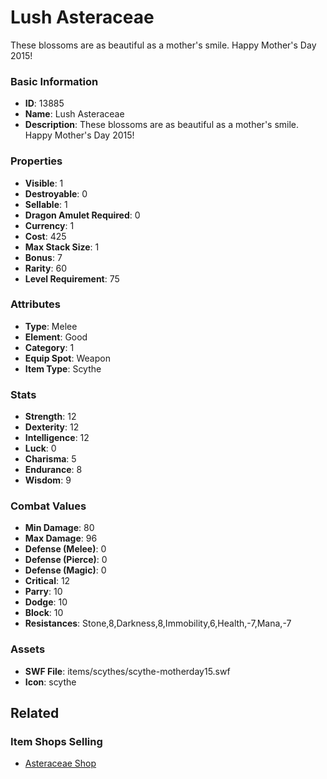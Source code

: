 # Lush Asteraceae

These blossoms are as beautiful as a mother's smile.  Happy Mother's Day 2015!

### Basic Information

- **ID**: 13885
- **Name**: Lush Asteraceae
- **Description**: These blossoms are as beautiful as a mother&#039;s smile.  Happy Mother&#039;s Day 2015!

### Properties

- **Visible**: 1
- **Destroyable**: 0
- **Sellable**: 1
- **Dragon Amulet Required**: 0
- **Currency**: 1
- **Cost**: 425
- **Max Stack Size**: 1
- **Bonus**: 7
- **Rarity**: 60
- **Level Requirement**: 75

### Attributes

- **Type**: Melee
- **Element**: Good
- **Category**: 1
- **Equip Spot**: Weapon
- **Item Type**: Scythe

### Stats

- **Strength**: 12
- **Dexterity**: 12
- **Intelligence**: 12
- **Luck**: 0
- **Charisma**: 5
- **Endurance**: 8
- **Wisdom**: 9

### Combat Values

- **Min Damage**: 80
- **Max Damage**: 96
- **Defense (Melee)**: 0
- **Defense (Pierce)**: 0
- **Defense (Magic)**: 0
- **Critical**: 12
- **Parry**: 10
- **Dodge**: 10
- **Block**: 10
- **Resistances**: Stone,8,Darkness,8,Immobility,6,Health,-7,Mana,-7

### Assets

- **SWF File**: items/scythes/scythe-motherday15.swf
- **Icon**: scythe

## Related

### Item Shops Selling

- [Asteraceae Shop](../item-shops/441-asteraceae-shop.md)

